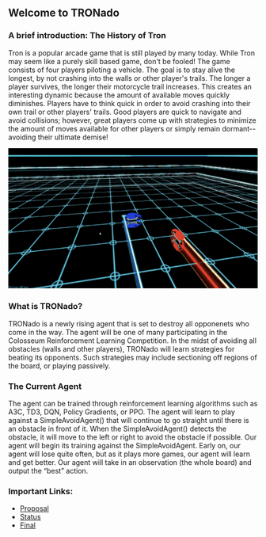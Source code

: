 ## Welcome to TRONado

### A brief introduction: The History of Tron

Tron is a popular arcade game that is still played by many today. While Tron may seem like a purely skill based game, don't be fooled! The game consists of four players piloting a vehicle. The goal is to stay alive the longest, by not crashing into the walls or other player's trails. The longer a player survives, the longer their motorcycle trail increases. This creates an interesting dynamic because the amount of available moves quickly diminishes. Players have to think quick in order to avoid crashing into their own trail or other players' trails. Good players are quick to navigate and avoid collisions; however, great players come up with strategies to minimize the amount of moves available for other players or simply remain dormant--avoiding their ultimate demise!

![Tron](./images/tron1.gif "Tron Gameplay")

### What is TRONado?

TRONado is a newly rising agent that is set to destroy all opponenets who come in the way. The agent will be one of many participating in the Colosseum Reinforcement Learning Competition. In the midst of avoiding all obstacles (walls and other players), TRONado will learn strategies for beating its opponents. Such strategies may include sectioning off regions of the board, or playing passively.

### The Current Agent

The agent can be trained through reinforcement learning algorithms such as A3C, TD3, DQN, Policy Gradients, or PPO. The agent will learn to play against a SimpleAvoidAgent() that will continue to go straight until there is an obstacle in front of it. When the SimpleAvoidAgent() detects the obstacle, it will move to the left or right to avoid the obstacle if possible. Our agent will begin its training against the SimpleAvoidAgent. Early on, our agent will lose quite often, but as it plays more games, our agent will learn and get better. Our agent will take in an observation (the whole board) and output the “best” action.

### Important Links:

- [Proposal](proposal.html)
- [Status](status.html)
- [Final](final.html)
